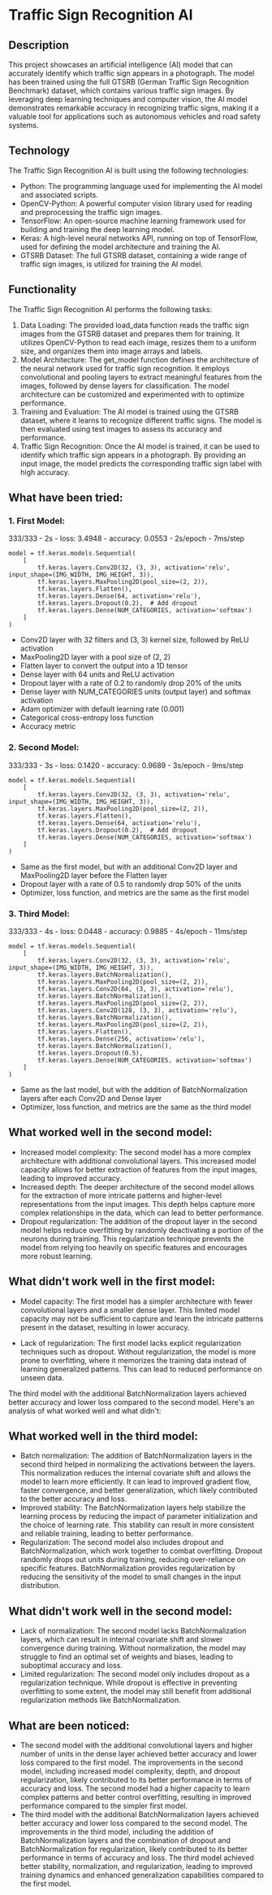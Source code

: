 # Traffic Sign Recognition AI

## Description
This project showcases an artificial intelligence (AI) model that can accurately identify which traffic sign appears in a photograph. The model has been trained using the full GTSRB (German Traffic Sign Recognition Benchmark) dataset, which contains various traffic sign images. By leveraging deep learning techniques and computer vision, the AI model demonstrates remarkable accuracy in recognizing traffic signs, making it a valuable tool for applications such as autonomous vehicles and road safety systems.

## Technology
The Traffic Sign Recognition AI is built using the following technologies:

- Python: The programming language used for implementing the AI model and associated scripts.
- OpenCV-Python: A powerful computer vision library used for reading and preprocessing the traffic sign images.
- TensorFlow: An open-source machine learning framework used for building and training the deep learning model.
- Keras: A high-level neural networks API, running on top of TensorFlow, used for defining the model architecture and training the AI.
- GTSRB Dataset: The full GTSRB dataset, containing a wide range of traffic sign images, is utilized for training the AI model.

## Functionality
The Traffic Sign Recognition AI performs the following tasks:

1. Data Loading: The provided load_data function reads the traffic sign images from the GTSRB dataset and prepares them for training. It utilizes OpenCV-Python to read each image, resizes them to a uniform size, and organizes them into image arrays and labels.
2. Model Architecture: The get_model function defines the architecture of the neural network used for traffic sign recognition. It employs convolutional and pooling layers to extract meaningful features from the images, followed by dense layers for classification. The model architecture can be customized and experimented with to optimize performance.
3. Training and Evaluation: The AI model is trained using the GTSRB dataset, where it learns to recognize different traffic signs. The model is then evaluated using test images to assess its accuracy and performance.
4. Traffic Sign Recognition: Once the AI model is trained, it can be used to identify which traffic sign appears in a photograph. By providing an input image, the model predicts the corresponding traffic sign label with high accuracy.

## What have been tried:

### 1. First Model:
333/333 - 2s - loss: 3.4948 - accuracy: 0.0553 - 2s/epoch - 7ms/step

    model = tf.keras.models.Sequential(
        [
            tf.keras.layers.Conv2D(32, (3, 3), activation='relu', input_shape=(IMG_WIDTH, IMG_HEIGHT, 3)),
            tf.keras.layers.MaxPooling2D(pool_size=(2, 2)),
            tf.keras.layers.Flatten(),
            tf.keras.layers.Dense(64, activation='relu'),
            tf.keras.layers.Dropout(0.2),  # Add dropout
            tf.keras.layers.Dense(NUM_CATEGORIES, activation='softmax')
        ]
    )

- Conv2D layer with 32 filters and (3, 3) kernel size, followed by ReLU activation
- MaxPooling2D layer with a pool size of (2, 2)
- Flatten layer to convert the output into a 1D tensor
- Dense layer with 64 units and ReLU activation
- Dropout layer with a rate of 0.2 to randomly drop 20% of the units
- Dense layer with NUM_CATEGORIES units (output layer) and softmax activation
- Adam optimizer with default learning rate (0.001)
- Categorical cross-entropy loss function
- Accuracy metric

### 2. Second Model:
333/333 - 3s - loss: 0.1420 - accuracy: 0.9689 - 3s/epoch - 9ms/step

    model = tf.keras.models.Sequential(
        [
            tf.keras.layers.Conv2D(32, (3, 3), activation='relu', input_shape=(IMG_WIDTH, IMG_HEIGHT, 3)),
            tf.keras.layers.MaxPooling2D(pool_size=(2, 2)),
            tf.keras.layers.Flatten(),
            tf.keras.layers.Dense(64, activation='relu'),
            tf.keras.layers.Dropout(0.2),  # Add dropout
            tf.keras.layers.Dense(NUM_CATEGORIES, activation='softmax')
        ]
    )

- Same as the first model, but with an additional Conv2D layer and MaxPooling2D layer before the Flatten layer
- Dropout layer with a rate of 0.5 to randomly drop 50% of the units
- Optimizer, loss function, and metrics are the same as the first model

### 3. Third Model:
333/333 - 4s - loss: 0.0448 - accuracy: 0.9885 - 4s/epoch - 11ms/step

    model = tf.keras.models.Sequential(
        [
            tf.keras.layers.Conv2D(32, (3, 3), activation='relu', input_shape=(IMG_WIDTH, IMG_HEIGHT, 3)),
            tf.keras.layers.BatchNormalization(),
            tf.keras.layers.MaxPooling2D(pool_size=(2, 2)),
            tf.keras.layers.Conv2D(64, (3, 3), activation='relu'),
            tf.keras.layers.BatchNormalization(),
            tf.keras.layers.MaxPooling2D(pool_size=(2, 2)),
            tf.keras.layers.Conv2D(128, (3, 3), activation='relu'),
            tf.keras.layers.BatchNormalization(),
            tf.keras.layers.MaxPooling2D(pool_size=(2, 2)),
            tf.keras.layers.Flatten(),
            tf.keras.layers.Dense(256, activation='relu'),
            tf.keras.layers.BatchNormalization(),
            tf.keras.layers.Dropout(0.5),
            tf.keras.layers.Dense(NUM_CATEGORIES, activation='softmax')
        ]
    )

- Same as the last model, but with the addition of BatchNormalization layers after each Conv2D and Dense layer
- Optimizer, loss function, and metrics are the same as the third model

## What worked well in the second model:

- Increased model complexity: The second model has a more complex architecture with additional convolutional layers. This increased model capacity allows for better extraction of features from the input images, leading to improved accuracy.
- Increased depth: The deeper architecture of the second model allows for the extraction of more intricate patterns and higher-level representations from the input images. This depth helps capture more complex relationships in the data, which can lead to better performance.
- Dropout regularization: The addition of the dropout layer in the second model helps reduce overfitting by randomly deactivating a portion of the neurons during training. This regularization technique prevents the model from relying too heavily on specific features and encourages more robust learning.

## What didn't work well in the first model:

- Model capacity: The first model has a simpler architecture with fewer convolutional layers and a smaller dense layer. This limited model capacity may not be sufficient to capture and learn the intricate patterns present in the dataset, resulting in lower accuracy.

- Lack of regularization: The first model lacks explicit regularization techniques such as dropout. Without regularization, the model is more prone to overfitting, where it memorizes the training data instead of learning generalized patterns. This can lead to reduced performance on unseen data.

The third model with the additional BatchNormalization layers achieved better accuracy and lower loss compared to the second model. Here's an analysis of what worked well and what didn't:

## What worked well in the third model:

- Batch normalization: The addition of BatchNormalization layers in the second third helped in normalizing the activations between the layers. This normalization reduces the internal covariate shift and allows the model to learn more efficiently. It can lead to improved gradient flow, faster convergence, and better generalization, which likely contributed to the better accuracy and loss.
- Improved stability: The BatchNormalization layers help stabilize the learning process by reducing the impact of parameter initialization and the choice of learning rate. This stability can result in more consistent and reliable training, leading to better performance.
- Regularization: The second model also includes dropout and BatchNormalization, which work together to combat overfitting. Dropout randomly drops out units during training, reducing over-reliance on specific features. BatchNormalization provides regularization by reducing the sensitivity of the model to small changes in the input distribution.

## What didn't work well in the second model:

- Lack of normalization: The second model lacks BatchNormalization layers, which can result in internal covariate shift and slower convergence during training. Without normalization, the model may struggle to find an optimal set of weights and biases, leading to suboptimal accuracy and loss.
- Limited regularization: The second model only includes dropout as a regularization technique. While dropout is effective in preventing overfitting to some extent, the model may still benefit from additional regularization methods like BatchNormalization.

## What are been noticed:

- The second model with the additional convolutional layers and higher number of units in the dense layer achieved better accuracy and lower loss compared to the first model. The improvements in the second model, including increased model complexity, depth, and dropout regularization, likely contributed to its better performance in terms of accuracy and loss. The second model had a higher capacity to learn complex patterns and better control overfitting, resulting in improved performance compared to the simpler first model.
- The third model with the additional BatchNormalization layers achieved better accuracy and lower loss compared to the second model. The improvements in the third model, including the addition of BatchNormalization layers and the combination of dropout and BatchNormalization for regularization, likely contributed to its better performance in terms of accuracy and loss. The third model achieved better stability, normalization, and regularization, leading to improved training dynamics and enhanced generalization capabilities compared to the first model.
